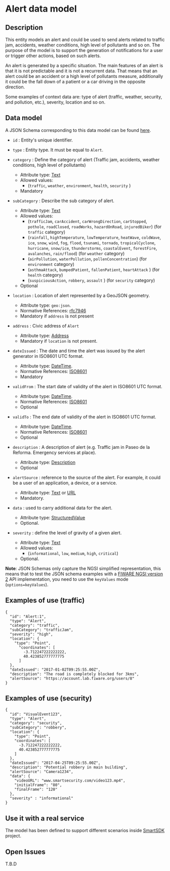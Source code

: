 # Alert data model

## Description

This entity models an alert and could be used to send alerts related to traffic
jam, accidents, weather conditions, high level of pollutants and so on.
The purpose of the model is to support the generation of notifications for
a user or trigger other actions, based on such alerts.

An alert is generated by a specific situation. The main features of an alert is
that it is not predictable and it is not a recurrent data. That means that an
alert could be an accident or a high level of pollutants measure, additionally
it could be the fall down of a patient or a car driving in the opposite
direction.

Some examples of context data are: type of alert (traffic, weather, security,
and pollution, etc.), severity, location and so on.

## Data model

A JSON Schema corresponding to this data model can be
found [here](../schema.json).

+ `id` : Entity's unique identifier.

+ `type` : Entity type. It must be equal to `Alert`.

+ `category` : Define the category of alert (Traffic jam, accidents, weather
  conditions, high level of pollutants)
    + Attribute type: [Text](https://schema.org/Text)
    + Allowed values:
        + (`traffic`, `weather`, `environment`, `health`, `security` )
    + Mandatory

+ `subCategory` : Describe the sub category of alert.
    + Attribute type: [Text](https://schema.org/Text)
    + Allowed values:
        + (`trafficJam`, `carAccident`, `carWrongDirection`, `carStopped`,
          `pothole`, `roadClosed`, `roadWorks`, `hazardOnRoad`, `injuredBiker`)
          (for `traffic` category) 
        + (`rainfall`, `highTemperature`, `lowTemperature`, `heatWave`, `coldWave`, `ice`,
          `snow`, `wind`, `fog`, `flood`, `tsunami`, `tornado`, `tropicalCyclone`,
          `hurricane`, `snow/ice`, `thunderstorms`, `coastalEvent`, `forestFire`,
          `avalanches`, `rain/flood`) (for `weather` category)
        + (`airPollution`, `waterPollution`, `pollenConcentration`)
          (for `environment` category)
        + (`asthmaAttack`, `bumpedPatient`, `fallenPatient`, `heartAttack` )
          (for `health` category)
        + (`suspiciousAction`, `robbery`, `assault` ) (for `security` category)
    + Optional

+ `location` : Location of alert represented by a GeoJSON geometry.
    + Attribute type: `geo:json`.
    + Normative References: [rfc7946](https://tools.ietf.org/html/rfc7946)
    + Mandatory if `address` is not present

+ `address` : Civic address of `Alert`
    + Attribute type: [Address](https://schema.org/address)
    + Mandatory if `location` is not present.

+ `dateIssued` : The date and time the alert was issued by the alert generator
  in ISO8601 UTC format.
    + Attribute type: [DateTime](https://schema.org/DateTime).
    + Normative References: [ISO8601](https://www.iso.org/standard/40874.html)
    + Mandatory

+ `validFrom` : The start date of validity of the alert in ISO8601
  UTC format.
    + Attribute type: [DateTime](https://schema.org/DateTime).
    + Normative References: [ISO8601](https://www.iso.org/standard/40874.html)
    + Optional

+ `validTo` : The end date of validity of the alert in ISO8601
  UTC format.                                                            
    + Attribute type: [DateTime](https://schema.org/DateTime).
    + Normative References: [ISO8601](https://www.iso.org/standard/40874.html)
    + Optional

+ `description` : A description of alert (e.g. Traffic jam in Paseo de la
   Reforma. Emergency services at place).
    + Attribute type: [Description](https://schema.org/description)
    + Optional

+ `alertSource` : reference to the source of the alert. For example, it could be a user of an application, a device, or a service.
    + Attribute type: [Text](https://schema.org/Text)
      or [URL](https://schema.org/URL)
    + Mandatory.

+ `data` : used to carry additional data for the alert.
    + Attribute type: [StructuredValue](https://schema.org/StructuredValue)
    + Optional.

+ `severity` : define the level of gravity of a given alert.
    + Attribute type: [Text](https://schema.org/Text)
    + Allowed values:
        + (`informational`, `low`, `medium`, `high`, `critical`)
    + Optional.

**Note**: JSON Schemas only capture the NGSI simplified representation, this means that to test the JSON schema examples with
a [FIWARE NGSI version 2](http://fiware.github.io/specifications/ngsiv2/stable) API implementation, you need to use the `keyValues`
mode (`options=keyValues`).

## Examples of use (traffic)

```
{
  "id": "Alert:1",
  "type": "Alert",
  "category": "traffic",
  "subCategory": "trafficJam",
  "severity": "high",
  "location": {
    "type": "Point",
      "coordinates": [
        -3.712247222222222,
        40.423852777777775
      ]
  },
  "dateIssued": "2017-01-02T09:25:55.00Z",
  "description": "The road is completely blocked for 3kms",
  "alertSource": "https://account.lab.fiware.org/users/8"
}
```

## Examples of use (security)

```
{
  "id": "VisualEvent123",
  "type": "Alert",
  "category": "security",
  "subCategory": "robbery",
  "location": {
    "type": "Point",
    "coordinates": [
      -3.712247222222222,
      40.423852777777775
    ]
  },
  "dateIssued": "2017-04-25T09:25:55.00Z",
  "description": "Potential robbery in main building",
  "alertSource": "Camera1234",
  "data": {
    "videoURL": "www.smartsecurity.com/video123.mp4",
    "initialFrame": "80",
    "finalFrame": "120"
  },
  "severity" : "informational"
}
```

## Use it with a real service

The model has been defined to support different scenarios inside [SmartSDK](https://smartsdk.eu) project.

## Open Issues

T.B.D
